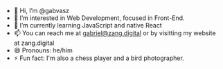 - 👋 Hi, I’m @gabvasz
- 👀 I’m interested in Web Development, focused in Front-End.
- 🌱 I’m currently learning JavaScript and native React
- 📫 You can reach me at gabriel@zang.digital or by visitting my website at zang.digital
- 😄 Pronouns: he/him
- ⚡ Fun fact: I'm also a chess player and a bird photographer.

<!---
gabvasz/gabvasz is a ✨ special ✨ repository because its `README.md` (this file) appears on your GitHub profile.
You can click the Preview link to take a look at your changes.
--->
